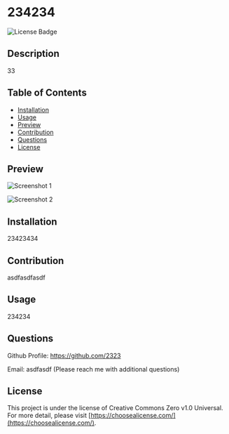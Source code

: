 # 234234
![License Badge](https://img.shields.io/badge/license-Creative%20Commons%20Zero%20v1.0%20Universal-lightgreen)



## Description

33



## Table of Contents

- [Installation](#installation)
- [Usage](#usage)
- [Preview](#preview)
- [Contribution](#contribution)
- [Questions](#questions)
- [License](#license)




## Preview

![Screenshot 1](2342342)

![Screenshot 2](234)



## Installation

23423434



## Contribution

asdfasdfasdf



## Usage

234234



## Questions

Github Profile: https://github.com/2323

Email: asdfasdf (Please reach me with additional questions)



## License

This project is under the license of Creative Commons Zero v1.0 Universal. For more detail, please visit [https://choosealicense.com/](https://choosealicense.com/).







